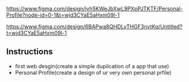 <!--Personal Profile-->
https://www.figma.com/design/jvh5KWeJbXwL9PXpPJTKTF/Personal-Profile?node-id=0-1&t=wjd3CYaE5aHxm09l-1
<!--first web desgin-->
https://www.figma.com/design/6BAPwa8QHDLvTHGF3nvtKq/Untitled?t=wjd3CYaE5aHxm09l-1

## Instructions
 - first web desgin(create a simple dupilcation of a app that use)
 - Personal Profile(create a design of ur very own personal prfile)
